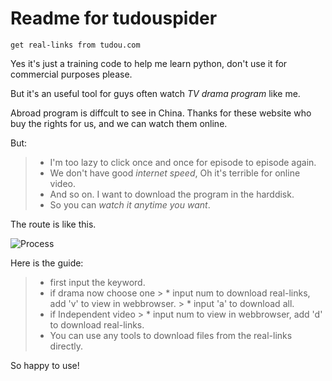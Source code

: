 # Readme for tudouspider

    get real-links from tudou.com

Yes it's just a training code to help me learn python, don't use it for commercial purposes please.

But it's an useful tool for guys often watch *TV drama program* like me. 

Abroad program is diffcult to see in China. Thanks for these website who buy the rights for us, and we can watch them online.

But:
 > * I'm too lazy to click once and once for episode to episode again.
 > * We don't have good *internet speed*, Oh it's terrible for online video.
 > * And so on. I want to download the program in the harddisk.
 > * So you can *watch it anytime you want*.

The route is like this.

![Process][Process]

Here is the guide:
 > * first input the keyword.
 > * if drama now choose one
    > * input num to download real-links, add 'v' to view in webbrowser.
    > * input 'a' to download all.
 > * if Independent video
    > * input num to view in webbrowser, add 'd' to download real-links.
 > * You can use any tools to download files from the real-links directly.

So happy to use!

[Process]:http://7teaeb.com1.z0.glb.clouddn.com/Process.png